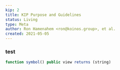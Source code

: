 ```yaml
---
kip: 2
title: KIP Purpose and Guidelines
status: Living
type: Meta
author: Ron Hamenahem <ron@koinos.group>, et al.
created: 2021-05-05
---
```


### test
``` js
function symbol() public view returns (string)
```